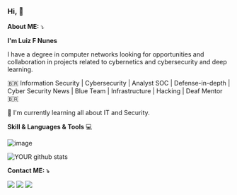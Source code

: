 ### Hi, 👋

<!--

**Luizfsn/luizfsn** is a ✨ _special_ ✨ repository because its `README.md` (this file) appears on your GitHub profile.

**About ME**

**I'm Luiz F Nunes**

I have a degree in computer networks looking for opportunities and collaboration in projects related to cybernetics and cybersecurity and deep learning.

🇧🇷 Information Security | Cybersecurity | Analyst SOC | Defense-in-depth | Cyber Security News | Blue Team | Infrastructure | Hacking | Deaf Mentor 🇧🇷

📕 I'm currently learning all about IT and Security.

**Skill & Languages & Tools** 💻

![YOUR github stats](https://github-readme-stats.vercel.app/api?username=luizfsn)
 
**Social Network**


[<img src="https://img.shields.io/badge/GitHub-%2312100E.svg?&style=for-the-badge&logo=GitHub&logoColor=white" />](https://github.com/Luizfsn/luizfsn/)
[<img src="https://img.shields.io/badge/Linkedin-%230077B5.svg?&style=for-the-badge&logo=Linkedin&logoColor=white" />](https://www.linkedin.com/in/luizfsn/) [<img src = "https://img.shields.io/badge/Instagram-%23E4405F.svg?&style=for-the-badge&logo=@Instagram&logoColor=white">](https://www.instagram.com/luizf_sn/) 
          

-->

**About ME:** ⤵️

**I'm Luiz F Nunes**

I have a degree in computer networks looking for opportunities and collaboration in projects related to cybernetics and cybersecurity and deep learning.

🇧🇷  Information Security | Cybersecurity | Analyst SOC | Defense-in-depth | Cyber Security News | Blue Team | Infrastructure | Hacking | Deaf Mentor  🇧🇷

📕 I'm currently learning all about IT and Security.


**Skill & Languages & Tools** 💻

![image](https://user-images.githubusercontent.com/41551654/209847311-620512fa-d8e0-4c03-85fe-a19eac3eb482.png)


![YOUR github stats](https://github-readme-stats.vercel.app/api?username=luizfsn)
 
**Contact ME: ⤵️** 

[<img src="https://img.shields.io/badge/luizfsn-%2312100E.svg?&style=for-the-badge&logo=github&logoColor=white" />](https://github.com/Luizfsn/luizfsn/)
[<img src="https://img.shields.io/badge/luizfsn-%230077B5.svg?&style=for-the-badge&logo=linkedin&logoColor=white" />](https://www.linkedin.com/in/luizfsn/) [<img src = "https://img.shields.io/badge/@luizf_sn-%23E4405F.svg?&style=for-the-badge&logo=instagram&logoColor=white">](https://www.instagram.com/luizf_sn/) 


